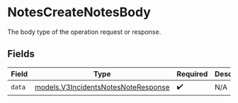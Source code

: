 # NotesCreateNotesBody

The body type of the operation request or response.


## Fields

| Field                                                                            | Type                                                                             | Required                                                                         | Description                                                                      |
| -------------------------------------------------------------------------------- | -------------------------------------------------------------------------------- | -------------------------------------------------------------------------------- | -------------------------------------------------------------------------------- |
| `data`                                                                           | [models.V3IncidentsNotesNoteResponse](../models/v3incidentsnotesnoteresponse.md) | :heavy_check_mark:                                                               | N/A                                                                              |